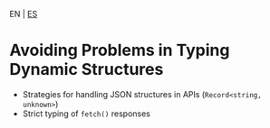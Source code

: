 <!-- MULTILANGUAJE MENU START -->
EN | [ES](https://lckpig.gitbook.io/es-practical-dev-handbook/typescript/strict-typing-security/dynamic-structure-typing)
<!-- MULTILANGUAJE MENU END -->

# Avoiding Problems in Typing Dynamic Structures

- Strategies for handling JSON structures in APIs (`Record<string, unknown>`)
- Strict typing of `fetch()` responses 